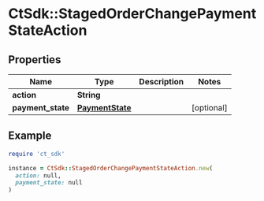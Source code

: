# CtSdk::StagedOrderChangePaymentStateAction

## Properties

| Name | Type | Description | Notes |
| ---- | ---- | ----------- | ----- |
| **action** | **String** |  |  |
| **payment_state** | [**PaymentState**](PaymentState.md) |  | [optional] |

## Example

```ruby
require 'ct_sdk'

instance = CtSdk::StagedOrderChangePaymentStateAction.new(
  action: null,
  payment_state: null
)
```

